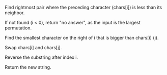 Find rightmost pair where the preceding character (chars[i]) is less than its neighbor.

If not found (i < 0), return "no answer", as the input is the largest permutation.

Find the smallest character on the right of i that is bigger than chars[i] (j).

Swap chars[i] and chars[j].

Reverse the substring after index i.

Return the new string.
